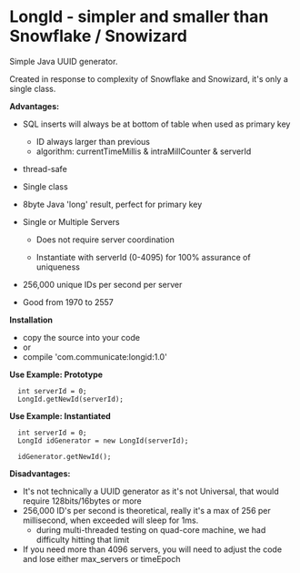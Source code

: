 # LongId - simpler and smaller than Snowflake / Snowizard

Simple Java UUID generator.

Created in response to complexity of Snowflake and Snowizard, it's only a single class.

**Advantages:**

- SQL inserts will always be at bottom of table when used as primary key
  - ID always larger than previous
  - algorithm: currentTimeMillis & intraMillCounter & serverId

- thread-safe
  
- Single class

- 8byte Java 'long' result, perfect for primary key

- Single or Multiple Servers 

  - Does not require server coordination

  - Instantiate with serverId (0-4095) for 100% assurance of uniqueness

- 256,000 unique IDs per second per server

- Good from 1970 to 2557


**Installation**

- copy the source into your code
- or
- compile 'com.communicate:longid:1.0'

**Use Example: Prototype**
```
  int serverId = 0;  
  LongId.getNewId(serverId);
```

**Use Example: Instantiated**
```
  int serverId = 0;
  LongId idGenerator = new LongId(serverId);
  
  idGenerator.getNewId();
```

**Disadvantages:**
- It's not technically a UUID generator as it's not Universal, that would require 128bits/16bytes or more
- 256,000 ID's per second is theoretical, really it's a max of 256 per millisecond, when exceeded will sleep for 1ms.
  - during multi-threaded testing on quad-core machine, we had difficulty hitting that limit
- If you need more than 4096 servers, you will need to adjust the code and lose either max_servers or timeEpoch
